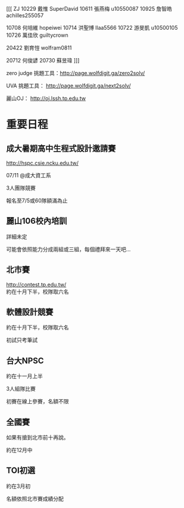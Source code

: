 [[[
		ZJ
10229	戴惟	SuperDavid
10611	張燕梅	u10550087
10925	詹智皓	achilles255057
		
10708	何培維	hopeiwei
10714	洪聖博	llaa5566
10722	游旻凱	u10500105
10726	萬佳欣	guiltycrown
		
20422	劉育愷	wolfram0811
		
20712	何俊諺	
20730	蘇昱瑋	
]]]

zero judge 挑題工具：http://page.wolfdigit.ga/zero2solv/

UVA 挑題工具： http://page.wolfdigit.ga/next2solv/

麗山OJ： http://oj.lssh.tp.edu.tw

# 重要日程

## 成大暑期高中生程式設計邀請賽
http://hspc.csie.ncku.edu.tw/

07/11 @成大資工系

3人團隊競賽

報名至7/5或60隊額滿為止

## 麗山106校內培訓
詳細未定

可能會依照能力分成兩組或三組，每個禮拜來一天吧...

## 北市賽
http://contest.tp.edu.tw/  
約在十月下半，校隊取六名

## 軟體設計競賽
約在十月下半，校隊取六名

初試只考筆試

## 台大NPSC
約在十一月上半

3人組隊比賽

初賽在線上參賽，名額不限

## 全國賽
如果有搶到北市前十再說。

約在12月中

## TOI初選
約在3月初

名額依照北市賽成績分配

